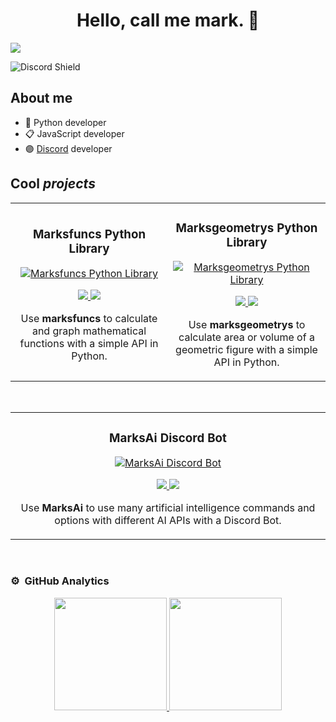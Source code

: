 <div align="center">
<h1 align="center">Hello, call me <strong> mark.</strong> 👋</h1>
</div>
<img src="https://i.ibb.co/kSpjZgb/brie.png">

![Discord Shield](https://dcbadge.limes.pink/api/shield/708377162318741537)

## About me

- 🐍 Python developer
- 📋 JavaScript developer
- 🟣 [Discord](http://discordapp.com/users/708377162318741537) developer

## Cool _projects_

<table>
<tr>
<td width="50%">
<h3 align="center">Marksfuncs Python Library</h3>
<div align="center">
<a href="https://github.com/marc1fino/marksfuncs" target="_blank">
<img src="https://i.ibb.co/1byrZdg/marksfuncs.png" style="max-width:100%; height:auto;" alt="Marksfuncs Python Library">
</a>
<br>
<p>
<a href="https://github.com/marc1fino/marksfuncs" target="_blank">
<img src="https://img.shields.io/badge/CODE-ff9?style=for-the-badge&logo=github&logoColor=black">
</a>
<a href="https://pypi.org/project/marksfuncs/" target="_blank">
<img src="https://img.shields.io/pypi/dm/marksfuncs?style=flat-square&logo=dependabot&logoColor=white&color=blue">
</a>
</p>
<p>Use <strong>marksfuncs</strong> to calculate and graph mathematical functions with a simple API in Python.</p>
</div>
</td>

<td width="50%">
<h3 align="center">Marksgeometrys Python Library</h3>
<div align="center">                                       
<a href="https://github.com/marc1fino/marksgeometrys" target="_blank">
<img src="https://i.ibb.co/HXJ8xq7/marksfuncs-1.png" style="max-width:100%; height:auto;" alt="Marksgeometrys Python Library">
</a>
<br>
<p>
<a href="https://github.com/marc1fino/marksgeometrys" target="_blank">
<img src="https://img.shields.io/badge/CODE-ff9?style=for-the-badge&logo=github&logoColor=black">
</a>
<a href="https://pypi.org/project/marksgeometrys/" target="_blank">
<img src="https://img.shields.io/pypi/dm/marksgeometrys?style=flat-square&logo=dependabot&logoColor=white&color=blue">
</a>
</p>
<p>Use <strong>marksgeometrys</strong> to calculate area or volume of a geometric figure with a simple API in Python.</p>
</div>
</td>
</tr>
</table>
<br>
<div align="center">
<table>
<tr>
<td width="50%">
<h3 align="center">MarksAi Discord Bot</h3>
<div align="center">
<a href="https://github.com/marc1fino/MarksAi" target="_blank">
<img src="https://i.ibb.co/C9TqP3f/marksfuncs-2.png" style="max-width:100%; height:auto;" alt="MarksAi Discord Bot">
</a>
<p>
<a href="https://github.com/marc1fino/MarksAi" target="_blank">
<img src="https://img.shields.io/badge/CODE-ff9?style=for-the-badge&logo=github&logoColor=black">
</a>
<a href="https://discord.com/oauth2/authorize?client_id=1238487304553762889&permissions=8&scope=bot+applications.commands" target="_blank">
<img src="https://dcbadge.limes.pink/api/shield/1238487304553762889?bot=true">
</a>
</p>
<p>Use <strong>MarksAi</strong> to use many artificial intelligence commands and options with different AI APIs with a Discord Bot.</p>
</div>
</td>
</tr>
</table>
</div>

</div>
<br>

### ⚙️ &nbsp;GitHub Analytics

<p align="center">
<a href="https://github.com/ArisGuimera">
  <img height="180em" src="https://github-readme-stats-eight-theta.vercel.app/api?username=marc1fino&show_icons=true&theme=algolia&include_all_commits=true&count_private=true"/>
  <img height="180em" src="https://github-readme-stats-eight-theta.vercel.app/api/top-langs/?username=marc1fino&layout=compact&langs_count=8&theme=algolia"/>
</a>
</p>

